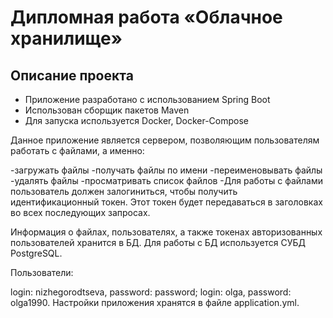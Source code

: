 # Дипломная работа «Облачное хранилище»

## Описание проекта

- Приложение разработано с использованием Spring Boot
- Использован сборщик пакетов Maven
- Для запуска используется Docker, Docker-Compose


Данное приложение является сервером, позволяющим пользователям работать с файлами, а именно:

-загружать файлы
-получать файлы по имени
-переименовывать файлы
-удалять файлы
-просматривать список файлов
-Для работы с файлами пользователь должен залогиниться, чтобы получить идентификационный токен. Этот токен будет передаваться в заголовках во всех последующих запросах.

Информация о файлах, пользователях, а также токенах авторизованных пользователей хранится в БД. Для работы с БД используется СУБД PostgreSQL.

Пользователи:

login: nizhegorodtseva, password: password;
login: olga, password: olga1990.
Настройки приложения хранятся в файле application.yml.
